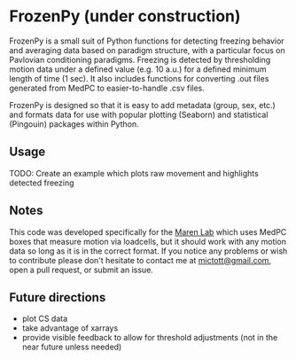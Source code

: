 # FrozenPy (under construction)

FrozenPy is a small suit of Python functions for detecting freezing behavior and averaging data based on paradigm structure, with a particular focus on Pavlovian conditioning paradigms. Freezing is detected by thresholding motion data under a defined value (e.g. 10 a.u.) for a defined minimum length of time (1 sec). It also includes functions for converting .out files generated from MedPC to easier-to-handle .csv files.

FrozenPy is designed so that it is easy to add metadata (group, sex, etc.) and formats data for use with popular plotting (Seaborn) and statistical (Pingouin) packages within Python.

## Usage

TODO: Create an example which plots raw movement and highlights detected freezing

## Notes

This code was developed specifically for the [Maren Lab](http://marenlab.org/ "Maren Lab homepage") which uses MedPC boxes that measure motion via loadcells, but it should work with any motion data so long as it is in the correct format. If you notice any problems or wish to contribute please don't hesitate to contact me at mictott@gmail.com, open a pull request, or submit an issue.

## Future directions

* plot CS data
* take advantage of xarrays
* provide visible feedback to allow for threshold adjustments (not in the near future unless needed)
